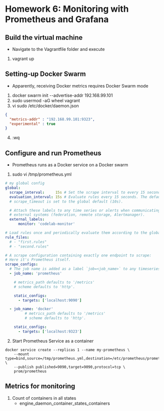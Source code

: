 # Homework 6: Monitoring with Prometheus and Grafana

## Build the virtual machine
* Navigate to the Vagrantfile folder and execute
1. vagrant up

## Setting-up Docker Swarm
* Apparently, receiving Docker metrics requires Docker Swarm mode

1. docker swarm init --advertise-addr 192.168.99.101
2. sudo usermod -aG wheel vagrant
3. vi sudo /etc/docker/daemon.json
``` json
{
  "metrics-addr" : "192.168.99.101:9323",
  "experimental" : true
}
```
4. :wq

## Configure and run Prometheus
* Prometheus runs as a Docker service on a Docker swarm

1. sudo vi /tmp/prometheus.yml
``` yml
# my global config
global:
  scrape_interval:     15s # Set the scrape interval to every 15 seconds. Default is every 1 minute.
  evaluation_interval: 15s # Evaluate rules every 15 seconds. The default is every 1 minute.
  # scrape_timeout is set to the global default (10s).

  # Attach these labels to any time series or alerts when communicating with
  # external systems (federation, remote storage, Alertmanager).
  external_labels:
      monitor: 'codelab-monitor'

# Load rules once and periodically evaluate them according to the global 'evaluation_interval'.
rule_files:
  # - "first.rules"
  # - "second.rules"

# A scrape configuration containing exactly one endpoint to scrape:
# Here it's Prometheus itself.
scrape_configs:
  # The job name is added as a label `job=<job_name>` to any timeseries scraped from this config.
  - job_name: 'prometheus'

    # metrics_path defaults to '/metrics'
    # scheme defaults to 'http'.

    static_configs:
      - targets: ['localhost:9090']

  - job_name: 'docker'
         # metrics_path defaults to '/metrics'
         # scheme defaults to 'http'.

    static_configs:
      - targets: ['localhost:9323']
```
2. Start Prometheus Service as a container
``` shell
docker service create --replicas 1 --name my-prometheus \
    --mount type=bind,source=/tmp/prometheus.yml,destination=/etc/prometheus/prometheus.yml \
    --publish published=9090,target=9090,protocol=tcp \
    prom/prometheus
```

## Metrics for monitoring
1. Count of containers in all states
    - engine_daemon_container_states_containers
